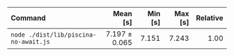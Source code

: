 | Command | Mean [s] | Min [s] | Max [s] | Relative |
|:---|---:|---:|---:|---:|
| `node ./dist/lib/piscina-no-await.js` | 7.197 ± 0.065 | 7.151 | 7.243 | 1.00 |
